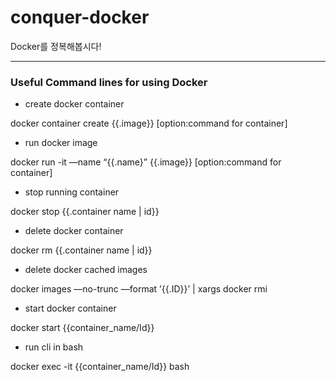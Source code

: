 # conquer-docker
Docker를 정복해봅시다!

---

### Useful Command lines for using Docker

* create docker container

docker container create {{.image}} [option:command for container]

* run docker image

docker run -it —name “{{.name}” {{.image}} [option:command for container]

* stop running container

docker stop {{.container name | id}}

* delete docker container

docker rm {{.container name | id}}

* delete docker cached images

docker images —no-trunc —format ’{{.ID}}’ | xargs docker rmi

* start docker container

docker start {{container_name/Id}}

* run cli in bash

docker exec -it {{container_name/Id}} bash
